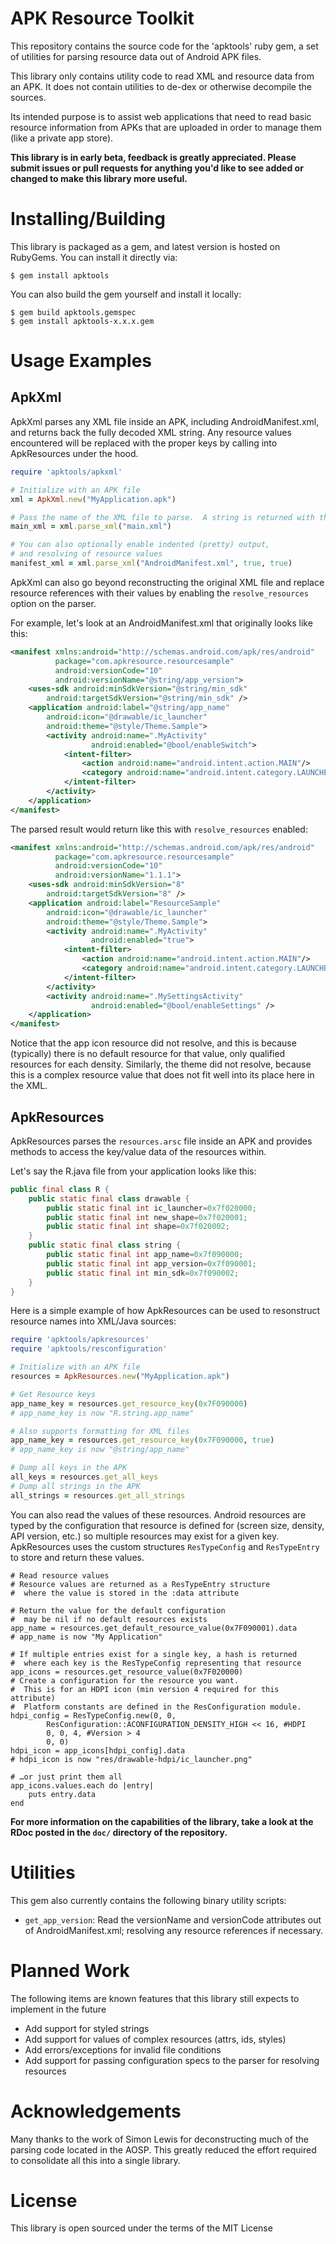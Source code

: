 APK Resource Toolkit
====================
This repository contains the source code for the 'apktools' ruby gem, a set of utilities for parsing resource data out of Android APK files.

This library only contains utility code to read XML and resource data from an APK.  It does not contain utilities to de-dex or otherwise decompile the sources.

Its intended purpose is to assist web applications that need to read basic resource information from APKs that are uploaded in order to manage them (like a private app store).

**This library is in early beta, feedback is greatly appreciated.  Please submit issues or pull requests for anything you'd like to see added or changed to make this library more useful.**

Installing/Building
========
This library is packaged as a gem, and latest version is hosted on RubyGems.  You can install it directly via:
```
$ gem install apktools
```

You can also build the gem yourself and install it locally:
```
$ gem build apktools.gemspec
$ gem install apktools-x.x.x.gem
```

Usage Examples
==============
ApkXml
------
ApkXml parses any XML file inside an APK, including AndroidManifest.xml, and returns back the fully decoded XML string.  Any resource values encountered will be replaced with the proper keys by calling into ApkResources under the hood.

```ruby
require 'apktools/apkxml'

# Initialize with an APK file
xml = ApkXml.new("MyApplication.apk")

# Pass the name of the XML file to parse.  A string is returned with the result
main_xml = xml.parse_xml("main.xml")

# You can also optionally enable indented (pretty) output,
# and resolving of resource values
manifest_xml = xml.parse_xml("AndroidManifest.xml", true, true)
```

ApkXml can also go beyond reconstructing the original XML file and replace resource references with their values by enabling the `resolve_resources` option on the parser.

For example, let's look at an AndroidManifest.xml that originally looks like this:

```xml
<manifest xmlns:android="http://schemas.android.com/apk/res/android"
          package="com.apkresource.resourcesample"
          android:versionCode="10"
          android:versionName="@string/app_version">
    <uses-sdk android:minSdkVersion="@string/min_sdk"
        android:targetSdkVersion="@string/min_sdk" />
    <application android:label="@string/app_name"
        android:icon="@drawable/ic_launcher"
        android:theme="@style/Theme.Sample">
        <activity android:name=".MyActivity"
                  android:enabled="@bool/enableSwitch">
            <intent-filter>
                <action android:name="android.intent.action.MAIN"/>
                <category android:name="android.intent.category.LAUNCHER"/>
            </intent-filter>
        </activity>
    </application>
</manifest> 
```

The parsed result would return like this with `resolve_resources` enabled:

```xml
<manifest xmlns:android="http://schemas.android.com/apk/res/android"
          package="com.apkresource.resourcesample"
          android:versionCode="10"
          android:versionName="1.1.1">
    <uses-sdk android:minSdkVersion="8"
        android:targetSdkVersion="8" />
    <application android:label="ResourceSample"
        android:icon="@drawable/ic_launcher"
        android:theme="@style/Theme.Sample">
        <activity android:name=".MyActivity"
                  android:enabled="true">
            <intent-filter>
                <action android:name="android.intent.action.MAIN"/>
                <category android:name="android.intent.category.LAUNCHER"/>
            </intent-filter>
        </activity>
        <activity android:name=".MySettingsActivity"
                  android:enabled="@bool/enableSettings" />
    </application>
</manifest> 
```

Notice that the app icon resource did not resolve, and this is because (typically) there is no default resource for that value, only qualified resources for each density.  Similarly, the theme did not resolve, because this is a complex resource value that does not fit well into its place here in the XML.

ApkResources
------------
ApkResources parses the `resources.arsc` file inside an APK and provides methods to access the key/value data of the resources within.

Let's say the R.java file from your application looks like this:
```java
public final class R {
    public static final class drawable {
        public static final int ic_launcher=0x7f020000;
        public static final int new_shape=0x7f020001;
        public static final int shape=0x7f020002;
    }
    public static final class string {
        public static final int app_name=0x7f090000;
        public static final int app_version=0x7f090001;
        public static final int min_sdk=0x7f090002;
    }
}

```
Here is a simple example of how ApkResources can be used to resonstruct resource names into XML/Java sources:
```ruby
require 'apktools/apkresources'
require 'apktools/resconfiguration'

# Initialize with an APK file
resources = ApkResources.new("MyApplication.apk")

# Get Resource keys
app_name_key = resources.get_resource_key(0x7F090000)
# app_name_key is now "R.string.app_name"

# Also supports formatting for XML files
app_name_key = resources.get_resource_key(0x7F090000, true)
# app_name_key is now "@string/app_name"

# Dump all keys in the APK
all_keys = resources.get_all_keys
# Dump all strings in the APK
all_strings = resources.get_all_strings
```
You can also read the values of these resources.  Android resources are typed by the configuration that resource is defined for (screen size, density, API version, etc.) so multiple resources may exist for a given key.  ApkResources uses the custom structures `ResTypeConfig` and `ResTypeEntry` to store and return these values.
```
# Read resource values
# Resource values are returned as a ResTypeEntry structure
#  where the value is stored in the :data attribute

# Return the value for the default configuration
#  may be nil if no default resources exists
app_name = resources.get_default_resource_value(0x7F090001).data
# app_name is now "My Application"

# If multiple entries exist for a single key, a hash is returned
#  where each key is the ResTypeConfig representing that resource
app_icons = resources.get_resource_value(0x7F020000)
# Create a configuration for the resource you want.
#  This is for an HDPI icon (min version 4 required for this attribute)
#  Platform constants are defined in the ResConfiguration module.
hdpi_config = ResTypeConfig.new(0, 0,
		ResConfiguration::ACONFIGURATION_DENSITY_HIGH << 16, #HDPI
		0, 0, 4, #Version > 4
		0, 0)
hdpi_icon = app_icons[hdpi_config].data
# hdpi_icon is now "res/drawable-hdpi/ic_launcher.png"

# …or just print them all
app_icons.values.each do |entry|
	puts entry.data
end
```

**For more information on the capabilities of the library, take a look at the RDoc posted in the `doc/` directory of the repository.**

Utilities
=========

This gem also currently contains the following binary utility scripts:

* `get_app_version`: Read the versionName and versionCode attributes out of AndroidManifest.xml; resolving any resource references if necessary.

Planned Work
============
The following items are known features that this library still expects to implement in the future
- Add support for styled strings
- Add support for values of complex resources (attrs, ids, styles)
- Add errors/exceptions for invalid file conditions
- Add support for passing configuration specs to the parser for resolving resources

Acknowledgements
================
Many thanks to the work of Simon Lewis for deconstructing much of the parsing code located in the AOSP.  This greatly reduced the effort required to consolidate all this into a single library.

License
=======
This library is open sourced under the terms of the MIT License